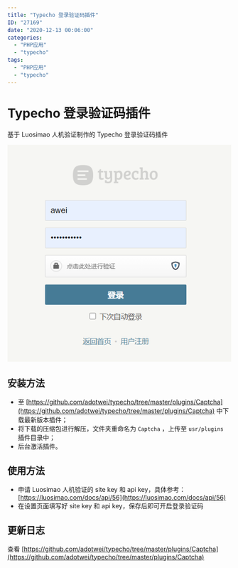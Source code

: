 ```yaml
---
title: "Typecho 登录验证码插件"
ID: "27169"
date: "2020-12-13 00:06:00"
categories: 
  - "PHP应用"
  - "typecho"
tags: 
  - "PHP应用"
  - "typecho"
---
```


# Typecho 登录验证码插件

基于 Luosimao 人机验证制作的 Typecho 登录验证码插件

![](./images/3319323695.png)

## 安装方法

- 至 [https://github.com/adotwei/typecho/tree/master/plugins/Captcha](https://github.com/adotwei/typecho/tree/master/plugins/Captcha) 中下载最新版本插件；
- 将下载的压缩包进行解压，文件夹重命名为 `Captcha` ，上传至 `usr/plugins` 插件目录中；
- 后台激活插件。

## 使用方法

- 申请 Luosimao 人机验证的 site key 和 api key，具体参考：[https://luosimao.com/docs/api/56](https://luosimao.com/docs/api/56)
- 在设置页面填写好 site key 和 api key，保存后即可开启登录验证码

## 更新日志

查看 [https://github.com/adotwei/typecho/tree/master/plugins/Captcha](https://github.com/adotwei/typecho/tree/master/plugins/Captcha)
